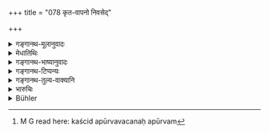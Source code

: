 +++
title = "078 कृत-वापनो निवसेद्"

+++

<details><summary>गङ्गानथ-मूलानुवादः</summary>

Having shaved off, he may dwell at the extremity of the village, or in a cow-pen, or in a hermitage under a tree,—giving himself up to doing good to cows and Brāhmaṇas.—(78)
</details>

<details><summary>मेधातिथिः</summary>

द्वादशवार्षिकस्यायं विशेषः कश्चिद् वैकल्पिकधर्म उपदिश्यते । वपनम् अपूर्वम्[^१०८] । आश्रमवृक्षमूले वैकल्पिकम् एव वा कुटी स्यात् । किम् अर्थं पुनस् तत्रैव नोक्तम् । प्रक्रान्तद्वादशवार्षिकस्य वक्ष्यमाणं यथा स्यात् पृथक् प्रायश्चित्तम् मा भूद् इति पूर्वैर् व्याख्यातम् । स्वतन्त्रं ह्य् अन्यस्मिन् प्रक्रान्ते ऽन्यत्र प्राप्नोति, प्रक्रान्तासमाप्तौ दोषश्रवणात् । पृथगधिकारात् पृथक्प्रयोगता । अन्यस्यान्यतरप्रयोगः ॥ ११.७८ ॥


[^१०८]:
     M G read here: kaścid apūrvavacanaḥ apūrvam
</details>

<details><summary>गङ्गानथ-भाष्यानुवादः</summary>

This verse sets forth certain optional details regarding the ‘Twelve-year Penance,’—the ‘shaving’ being the only additional factor laid down.

The man living under a tree in the hermitage,—this being an alternative to the ‘hut’ (prescribed in 73).

“How is it that this alternative was not mentioned along with the other one (in 73)?”

The older writers have explained that this has not been done, because the author desired it to be understood that all that follows after the present verse pertains to the ‘Twelve-year Penance,’ and it does not constitute a distinct penance. If in the course of the treatment of one subject, an entirely new subject is introduced, it becomes something wholly different; and the introducing of a wholly different subject before the one already taken up has been finished, would be highly objectionable. If the rite thus interpolated were an independent one, the only thing one could do would be to adopt in practice only one of the two.—(78)
</details>

<details><summary>गङ्गानथ-टिप्पन्यः</summary>

This verse lays down an option regarding observances during the twelve
years of penance (verse 72)—according to Medhātithi, Govindarāja and
Kullūka;—according to Nārāyaṇa it provides a general rule for all
penances.

This verse is quoted in *Mitākṣarā* (3.243), which cays that this is an
option to what has been said in verse 72;—in *Madanapārijāta* (p. 788),
which also adds that this lays down an option;—and in *parāśaramādhava*
(Prāyaścitta, pp. 399-400), which notes that the ‘*vā*’ of the
‘*Kṛtavāpanaḥ*’ indicates that ‘shaving’ is an option to the wearing of
matted locks.
</details>

<details><summary>गङ्गानथ-तुल्य-वाक्यानि</summary>

**(verses 11.72-86)**

See Comparative notes for [Verse
11.72].
</details>

<details><summary>भारुचिः</summary>

"ब्रह्महा द्वादशाब्दानि कुटिं कृत्वा वने वसेत्" इत्य् एव[मादिना] यद् उक्तं तस्य वैकल्पिकाः केचिद् अत्रोपदिश्यन्ते धर्माः केचिद् अपूर्वा एव । **गोब्राह्मणहिते रत** अस्य चानन्तरोक्तस्य गुणविधिर् अर्थवादः ॥ ११.७७ ॥
</details>

<details><summary>Bühler</summary>

079	Having shaved off (all his hair), he may dwell at the extremity of the village, or in a cow-pen, or in a hermitage, or at the root of a tree, taking pleasure in doing good to cows and Brahmanas.
</details>
